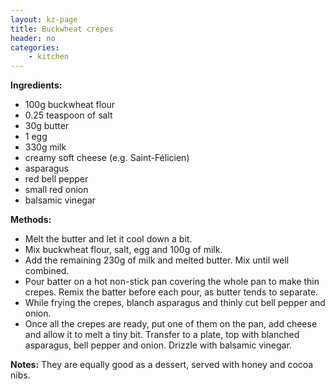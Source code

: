```yaml
---
layout: kz-page
title: Buckwheat crepes
header: no
categories:
    - kitchen
---
```


**Ingredients:**

* 100g buckwheat flour
* 0.25 teaspoon of salt
<nbsp></nbsp>
* 30g butter
* 1 egg
* 330g milk
<nbsp></nbsp>
* creamy soft cheese (e.g. Saint-Félicien)
* asparagus
* red bell pepper
* small red onion
* balsamic vinegar

**Methods:**

* Melt the butter and let it cool down a bit.
* Mix buckwheat flour, salt, egg and 100g of milk.
* Add the remaining 230g of milk and melted butter. Mix until well combined.
* Pour batter on a hot non-stick pan covering the whole pan to make thin crepes. Remix the batter before each pour, as butter tends to separate.
* While frying the crepes, blanch asparagus and thinly cut bell pepper and onion.
* Once all the crepes are ready, put one of them on the pan, add cheese and allow it to melt a tiny bit. Transfer to a plate, top with blanched asparagus, bell pepper and onion. Drizzle with balsamic vinegar.

**Notes:** They are equally good as a dessert, served with honey and cocoa nibs. 
